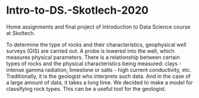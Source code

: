 # Intro-to-DS.-Skotlech-2020
Home assignments and final project of Introduction to Data Science course at Skoltech.

To determine the type of rocks and their characteristics, geophysical well surveys (GIS) are carried out. A probe is lowered into the well, which measures physical parameters.
There is a relationship between certain types of rocks and the physical characteristics being measured: clays - intense gamma radiation, limestone or salts - high current conductivity, etc.
Traditionally, it is the geologist who interprets such data. And in the case of a large amount of data, it takes a long time. We decided to make a model for classifying rock types. This can be a useful tool for the geologist.
